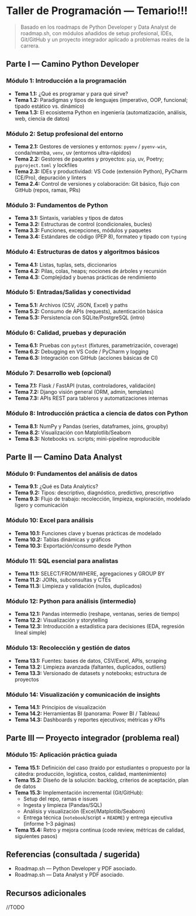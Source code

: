 # Taller de Programación — Temario!!!

> Basado en los roadmaps de Python Developer y Data Analyst de roadmap.sh, con módulos añadidos de setup profesional, IDEs, Git/GitHub y un proyecto integrador aplicado a problemas reales de la carrera.

## Parte I — Camino Python Developer

### Módulo 1: Introducción a la programación
- **Tema 1.1:** ¿Qué es programar y para qué sirve?
- **Tema 1.2:** Paradigmas y tipos de lenguajes (imperativo, OOP, funcional; tipado estático vs. dinámico)
- **Tema 1.3:** El ecosistema Python en ingeniería (automatización, análisis, web, ciencia de datos)

### Módulo 2: Setup profesional del entorno
- **Tema 2.1:** Gestores de versiones y entornos: `pyenv` / `pyenv-win`, conda/mamba, `venv`, uv (entornos ultra-rápidos)
- **Tema 2.2:** Gestores de paquetes y proyectos: `pip`, uv, Poetry; `pyproject.toml` y lockfiles
- **Tema 2.3:** IDEs y productividad: VS Code (extensión Python), PyCharm (CE/Pro), depuración y linters
- **Tema 2.4:** Control de versiones y colaboración: Git básico, flujo con GitHub (repos, ramas, PRs)

### Módulo 3: Fundamentos de Python
- **Tema 3.1:** Sintaxis, variables y tipos de datos
- **Tema 3.2:** Estructuras de control (condicionales, bucles)
- **Tema 3.3:** Funciones, excepciones, módulos y paquetes
- **Tema 3.4:** Estándares de código (PEP 8), formateo y tipado con `typing`

### Módulo 4: Estructuras de datos y algoritmos básicos
- **Tema 4.1:** Listas, tuplas, sets, diccionarios
- **Tema 4.2:** Pilas, colas, heaps; nociones de árboles y recursión
- **Tema 4.3:** Complejidad y buenas prácticas de rendimiento

### Módulo 5: Entradas/Salidas y conectividad
- **Tema 5.1:** Archivos (CSV, JSON, Excel) y paths
- **Tema 5.2:** Consumo de APIs (requests), autenticación básica
- **Tema 5.3:** Persistencia con SQLite/PostgreSQL (intro)

### Módulo 6: Calidad, pruebas y depuración
- **Tema 6.1:** Pruebas con `pytest` (fixtures, parametrización, coverage)
- **Tema 6.2:** Debugging en VS Code / PyCharm y logging
- **Tema 6.3:** Integración con GitHub (acciones básicas de CI)

### Módulo 7: Desarrollo web (opcional)
- **Tema 7.1:** Flask / FastAPI (rutas, controladores, validación)
- **Tema 7.2:** Django visión general (ORM, admin, templates)
- **Tema 7.3:** APIs REST para tableros y automatizaciones internas

### Módulo 8: Introducción práctica a ciencia de datos con Python
- **Tema 8.1:** NumPy y Pandas (series, dataframes, joins, groupby)
- **Tema 8.2:** Visualización con Matplotlib/Seaborn
- **Tema 8.3:** Notebooks vs. scripts; mini-pipeline reproducible

## Parte II — Camino Data Analyst

### Módulo 9: Fundamentos del análisis de datos
- **Tema 9.1:** ¿Qué es Data Analytics?
- **Tema 9.2:** Tipos: descriptivo, diagnóstico, predictivo, prescriptivo
- **Tema 9.3:** Flujo de trabajo: recolección, limpieza, exploración, modelado ligero y comunicación

### Módulo 10: Excel para análisis
- **Tema 10.1:** Funciones clave y buenas prácticas de modelado
- **Tema 10.2:** Tablas dinámicas y gráficos
- **Tema 10.3:** Exportación/consumo desde Python

### Módulo 11: SQL esencial para analistas
- **Tema 11.1:** SELECT/FROM/WHERE, agregaciones y GROUP BY
- **Tema 11.2:** JOINs, subconsultas y CTEs
- **Tema 11.3:** Limpieza y validación (nulos, duplicados)

### Módulo 12: Python para análisis (intermedio)
- **Tema 12.1:** Pandas intermedio (reshape, ventanas, series de tiempo)
- **Tema 12.2:** Visualización y storytelling
- **Tema 12.3:** Introducción a estadística para decisiones (EDA, regresión lineal simple)

### Módulo 13: Recolección y gestión de datos
- **Tema 13.1:** Fuentes: bases de datos, CSV/Excel, APIs, scraping
- **Tema 13.2:** Limpieza avanzada (faltantes, duplicados, outliers)
- **Tema 13.3:** Versionado de datasets y notebooks; estructura de proyectos

### Módulo 14: Visualización y comunicación de insights
- **Tema 14.1:** Principios de visualización
- **Tema 14.2:** Herramientas BI (panorama: Power BI / Tableau)
- **Tema 14.3:** Dashboards y reportes ejecutivos; métricas y KPIs

## Parte III — Proyecto integrador (problema real)

### Módulo 15: Aplicación práctica guiada
- **Tema 15.1:** Definición del caso (traído por estudiantes o propuesto por la cátedra: producción, logística, costos, calidad, mantenimiento)
- **Tema 15.2:** Diseño de la solución: backlog, criterios de aceptación, plan de datos
- **Tema 15.3:** Implementación incremental (Git/GitHub):
  - Setup del repo, ramas e issues
  - Ingesta y limpieza (Pandas/SQL)
  - Análisis y visualización (Excel/Matplotlib/Seaborn)
  - Entrega técnica (`notebook`/script + `README`) y entrega ejecutiva (informe 1–3 páginas)
- **Tema 15.4:** Retro y mejora continua (code review, métricas de calidad, siguientes pasos)

## Referencias (consultada / sugerida)

- Roadmap.sh — Python Developer y PDF asociado.
- Roadmap.sh — Data Analyst y PDF asociado.


## Recursos adicionales
//TODO



